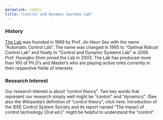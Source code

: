 ```yaml
---
permalink: /cdsl/
title: "Control and Dynamic Systems Lab"
---
```

<!-- <img src="https://i0.wp.com/post.cdsl.kr/wp-content/uploads/2018/02/CDSL_s2-300x137.png" alt="Sublime's custom image"/> -->

### History

[The Lab](https://post.cdsl.kr/) was founded in 1989 by Prof. Jin Heon Seo with the name “Automatic Control Lab”. The name was changed in 1995 to “Optimal Robust Control Lab” and finally to “Control and Dynamic Systems Lab” in 2006. Prof. Hyungbo Shim joined the Lab in 2003. The Lab has produced more than 100 of Ph.D’s and Master’s who are playing active roles currently in their respective fields of interests.

### Research Interest

Our research interest is about “control theory”. Two key words that represent our research simply well might be “control” and “dynamics”. (See also the Wikipedia’s definition of “control theory”, click here. Introduction of the IEEE Control System Society and its report named “The impact of control technology (2nd ed.)” might be helpful to understand the “control”.

